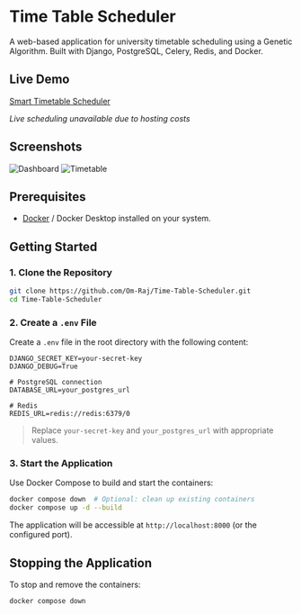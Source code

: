# Time Table Scheduler

A web-based application for university timetable scheduling using a Genetic Algorithm. Built with Django, PostgreSQL, Celery, Redis, and Docker.

## Live Demo
[Smart Timetable Scheduler](https://smart-tts.onrender.com/)

_Live scheduling unavailable due to hosting costs_

## Screenshots

![Dashboard](https://github.com/user-attachments/assets/97f4d7cc-48ac-4577-86c6-21111451dcac)
![Timetable](https://github.com/user-attachments/assets/768b7c1b-e734-48e8-be0c-08a7ca8acfd6)


## Prerequisites

- [Docker](https://www.docker.com/) / Docker Desktop installed on your system.

## Getting Started

### 1. Clone the Repository

```bash
git clone https://github.com/Om-Raj/Time-Table-Scheduler.git
cd Time-Table-Scheduler
```

### 2. Create a `.env` File

Create a `.env` file in the root directory with the following content:

```dotenv
DJANGO_SECRET_KEY=your-secret-key
DJANGO_DEBUG=True

# PostgreSQL connection
DATABASE_URL=your_postgres_url

# Redis
REDIS_URL=redis://redis:6379/0
```

> Replace `your-secret-key` and `your_postgres_url` with appropriate values.

### 3. Start the Application

Use Docker Compose to build and start the containers:

```bash
docker compose down  # Optional: clean up existing containers
docker compose up -d --build
```

The application will be accessible at `http://localhost:8000` (or the configured port).

## Stopping the Application

To stop and remove the containers:

```bash
docker compose down
```
